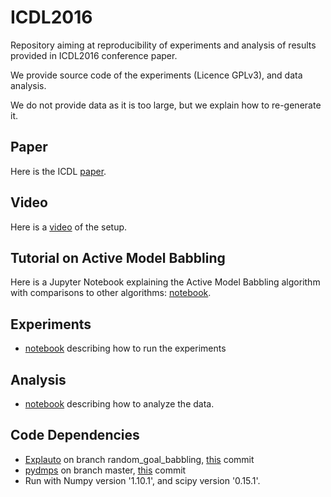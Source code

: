 # ICDL2016
Repository aiming at reproducibility of experiments and analysis of results provided in ICDL2016 conference paper. 

We provide source code of the experiments (Licence GPLv3), and data analysis. 

We do not provide data as it is too large, but we explain how to re-generate it.

## Paper
Here is the ICDL [paper](https://hal.archives-ouvertes.fr/hal-01384562/file/Forestier2016Overlapping.pdf).
## Video 
Here is a [video](https://www.youtube.com/watch?v=o5ARhTA8cfg) of the setup. 

## Tutorial on Active Model Babbling
Here is a Jupyter Notebook explaining the Active Model Babbling algorithm with comparisons to other algorithms: [notebook](http://nbviewer.jupyter.org/github/sebastien-forestier/ExplorationAlgorithms/blob/master/main.ipynb).

## Experiments ##
* [notebook](http://nbviewer.jupyter.org/github/sebastien-forestier/ICDL2016/blob/master/notebook/experiments.ipynb) describing how to run the experiments

## Analysis ##
* [notebook](http://nbviewer.jupyter.org/github/sebastien-forestier/ICDL2016/blob/master/notebook/analysis.ipynb) describing how to analyze the data.

## Code Dependencies ##
* [Explauto](https://github.com/flowersteam/explauto) on branch random_goal_babbling, [this](https://github.com/flowersteam/explauto/commit/11307b75730f4ca933a918d782aca09cbe357298) commit
* [pydmps](https://github.com/sebastien-forestier/pydmps) on branch master, [this](https://github.com/sebastien-forestier/pydmps/commit/464450d99ec8be962d54270164861a56eb94993c) commit
* Run with Numpy version '1.10.1', and scipy version '0.15.1'.
